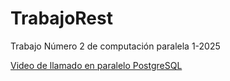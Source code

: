 # TrabajoRest

Trabajo Número 2 de computación paralela 1-2025

[Video de llamado en paralelo PostgreSQL](https://www.youtube.com/watch?v=XwGAxDio2RM)
